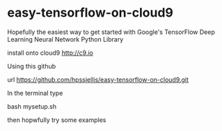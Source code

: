 # easy-tensorflow-on-cloud9
Hopefully the easiest way to get started with Google's TensorFlow Deep Learning Neural Network Python Library




install onto cloud9 http://c9.io

Using this github 

url https://github.com/hpssjellis/easy-tensorflow-on-cloud9.git


In the terminal type

bash mysetup.sh

then hopwfully try some examples

